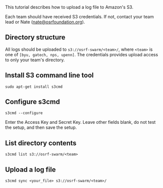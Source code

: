 This tutorial describes how to upload a log file to Amazon's S3.

Each team should have received S3 credentials. If not, contact your team lead or Nate (nate@osrfoundation.org).

## Directory structure

All logs should be uploaded to `s3://osrf-swarm/<team>/`, where `<team>` is one of `[byu, gatech, nps, upenn]`. The credentials provides upload access to only your team's directory.

## Install S3 command line tool

`sudo apt-get install s3cmd`

## Configure s3cmd

`s3cmd --configure`

Enter the Access Key and Secret Key. Leave other fields blank, do not test the setup, and then save the setup.

## List directory contents

```
s3cmd list s3://osrf-swarm/<team>
```

## Upload a log file

```
s3cmd sync <your_file> s3://osrf-swarm/<team>/
```
